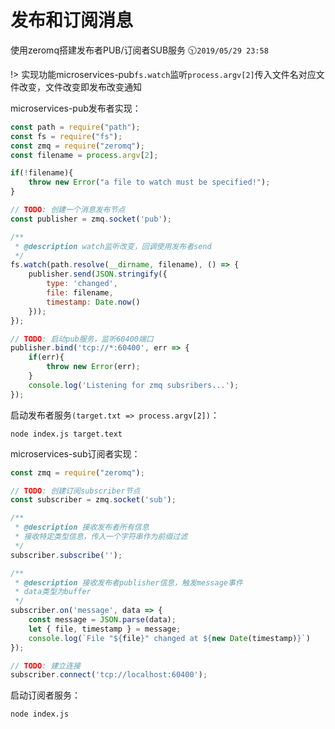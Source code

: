 # 发布和订阅消息 

使用zeromq搭建发布者PUB/订阅者SUB服务 :clock1030:`2019/05/29 23:58`

!> 实现功能microservices-pub`fs.watch`监听`process.argv[2]`传入文件名对应文件改变，文件改变即发布改变通知

microservices-pub发布者实现：
```javascript
const path = require("path");
const fs = require("fs");
const zmq = require("zeromq");
const filename = process.argv[2];

if(!filename){
    throw new Error("a file to watch must be specified!");
}

// TODO: 创建一个消息发布节点
const publisher = zmq.socket('pub');

/**
 * @description watch监听改变，回调使用发布者send
 */
fs.watch(path.resolve(__dirname, filename), () => {
    publisher.send(JSON.stringify({
        type: 'changed',
        file: filename,
        timestamp: Date.now()
    }));
});

// TODO: 启动pub服务，监听60400端口
publisher.bind('tcp://*:60400', err => {
    if(err){
        throw new Error(err);
    }
    console.log('Listening for zmq subsribers...');
});
```

启动发布者服务`(target.txt => process.argv[2])`：
```text
node index.js target.text
```

microservices-sub订阅者实现：
```javascript
const zmq = require("zeromq");

// TODO: 创建订阅subscriber节点
const subscriber = zmq.socket('sub');

/**
 * @description 接收发布者所有信息
 * 接收特定类型信息，传入一个字符串作为前缀过滤
 */
subscriber.subscribe('');

/**
 * @description 接收发布者publisher信息，触发message事件
 * data类型为buffer
 */
subscriber.on('message', data => {
    const message = JSON.parse(data);
    let { file, timestamp } = message;
    console.log(`File "${file}" changed at ${new Date(timestamp)}`)
});

// TODO: 建立连接
subscriber.connect('tcp://localhost:60400');
```

启动订阅者服务：
```text
node index.js
```